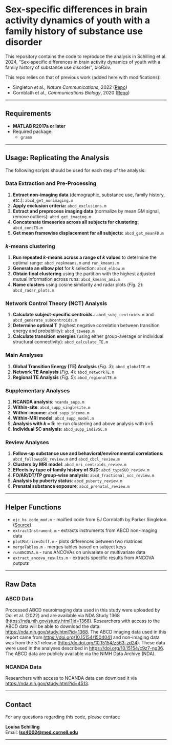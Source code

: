 # Sex-specific differences in brain activity dynamics of youth with a family history of substance use disorder

This repository contains the code to reproduce the analysis in Schilling et al. 2024, "Sex-specific differences in brain activity dynamics of youth with a family history of substance use disorder", bioRxiv.

This repo relies on that of previous work (added here with modifications):
- Singleton et al., *Nature Communications*, 2022 ([Repo](https://github.com/singlesp/energy_landscape))
- Cornblath et al., *Communications Biology*, 2020 ([Repo](https://github.com/ejcorn/brain_states))

---

## Requirements
- **MATLAB R2017a or later**
- Required package:
  - `gramm`

---

## Usage: Replicating the Analysis
The following scripts should be used for each step of the analysis:

### **Data Extraction and Pre-Processing**
1. **Extract non-imaging data** (demographic, substance use, family history, etc.): `abcd_get_nonimaging.m`
2. **Apply exclusion criteria:** `abcd_exclusions.m`
3. **Extract and preprocess imaging data** (normalize by mean GM signal, remove outliers): `abcd_get_imaging.m`
4. **Concatenate timeseries across all subjects for clustering:** `abcd_concTS.m`
5. **Get mean framewise displacement for all subjects:** `abcd_get_meanFD.m`

### ***k*-means clustering**
1. **Run repeated *k*-means across a range of *k* values** to determine the optimal range: `abcd_repkmeans.m` and `run_kmeans.m`
2. **Generate an elbow plot** for *k* selection: `abcd_elbow.m`
3. **Obtain final clustering** using the partition with the highest adjusted mutual information across runs: `abcd_kmeans_ami.m`
4. **Name clusters** using cosine similarity and radar plots (*Fig. 2*): `abcd_radar_plots.m`
   
### **Network Control Theory (NCT) Analysis**
1. **Calculate subject-specific centroids.**: `abcd_subj_centroids.m` and `abcd_generate_subcentroids.m`
2. **Determine optimal T** (highest negative correlation between transition energy and probability): `abcd_tsweep.m`
3. **Calculate transition energies** (using either group-average or individual structural connectivity): `abcd_calculate_TE.m`

### **Main Analyses**
1. **Global Transition Energy (TE) Analysis** (*Fig. 3*): `abcd_globalTE.m`
2. **Network TE Analysis** (*Fig. 4*): `abcd_networkTE.m`
3. **Regional TE Analysis** (*Fig. 5*): `abcd_regionalTE.m`

### **Supplementary Analyses**
1. **NCANDA analysis**: `ncanda_supp.m` 
2. **Within-site**: `abcd_supp_singlesite.m`
3. **Within-income**: `abcd_supp_income.m`
4. **Within-MRI model**: `abcd_supp_model.m`
5. **Analysis with *k* = 5**: re-run clustering and above analysis with *k*=5
6. **Individual SC analysis**: `abcd_supp_indivSC.m`

### **Review Analyses**
1. **Follow-up substance use and behavioral/environmental correlations**: `abcd_followupSU_review.m` and `abcd_cbcl_review.m`
2. **Clusters by MRI model**: `abcd_mri_centroids_review.m`  
3. **Effects by type of family history of SUD**: `abcd_typeSUD_review.m`
4. **FO/AR/DT/TP group-wise analysis**: `abcd_fractional_occ_review.m`
5. **Analysis by puberty status**: `abcd_puberty_review.m`
6. **Prenatal substance exposure**: `abcd_prenatal_review.m`

---

## Helper Functions
- `ejc_bs_code_mod.m` - moified code from EJ Cornblath by Parker Singleton ([Source](https://github.com/singlesp/energy_landscape))
- `extractInstrument.m` - extracts instruments from ABCD non-imaging data
- `plotMatricesDiff.m` - plots differences between two matrices
- `mergeTables.m` - merges tables based on subject keys
- `runANCOVA.m` - runs ANCOVAs on univariate or multivariate data
- `extract_ancova_results.m` - extracts specific results from ANCOVA outputs
---

## Raw Data

### **ABCD Data**
Processed ABCD neuroimaging data used in this study were uploaded by Ooi et al. (2022) and are available via NDA Study 1368 (https://nda.nih.gov/study.html?id=1368). Researchers with access to the ABCD data will be able to download the data: https://nda.nih.gov/study.html?id=1368. The ABCD imaging data used in this report came from
https://doi.org/10.15154/1504041 and non-imaging data was from the 5.1 release (http://dx.doi.org/10.15154/z563-zd24). These data were used in the analyses described in https://doi.org/10.15154/c9z7-ng36. The ABCD data are publicly available via the NIMH Data Archive (NDA).

### **NCANDA Data**
Researchers with access to NCANDA data can download it via https://nda.nih.gov/study.html?id=4513. 

---

## Contact
For any questions regarding this code, please contact:

**Louisa Schilling**  
Email: **lss4002@med.cornell.edu**

---
